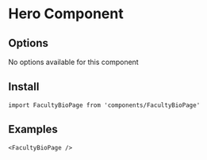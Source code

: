 # Hero Component


## Options
No options available for this component

## Install
```
import FacultyBioPage from 'components/FacultyBioPage'
```

## Examples
```
<FacultyBioPage />
```